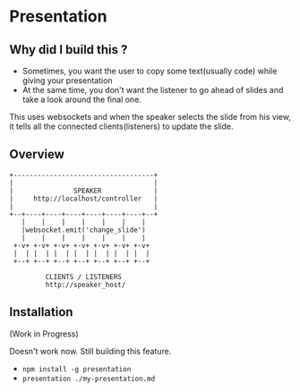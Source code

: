 # Presentation

## Why did I build this ?

+ Sometimes, you want the user to copy some text(usually code) while giving your presentation
+ At the same time, you don't want the listener to go ahead of slides and take a look around the final one.

This uses websockets and when the speaker selects the slide from his view, it tells all the connected clients(listeners) to update the slide.

## Overview

```
+-----------------------------------+
|                                   |
|               SPEAKER             |
|     http://localhost/controller   |
|                                   |
+--+----+----+----+----+----+----+--+
   |    |    |    |    |    |    |   
   |websocket.emit('change_slide')   
   |    |    |    |    |    |    |   
 +-v+ +-v+ +-v+ +-v+ +-v+ +-v+ +-v+  
 |  | |  | |  | |  | |  | |  | |  |  
 +--+ +--+ +--+ +--+ +--+ +--+ +--+  
                                     
         CLIENTS / LISTENERS         
         http://speaker_host/          

```

## Installation

(Work in Progress)

Doesn't work now. Still building this feature.

+ `npm install -g presentation`
+ `presentation ./my-presentation.md`
